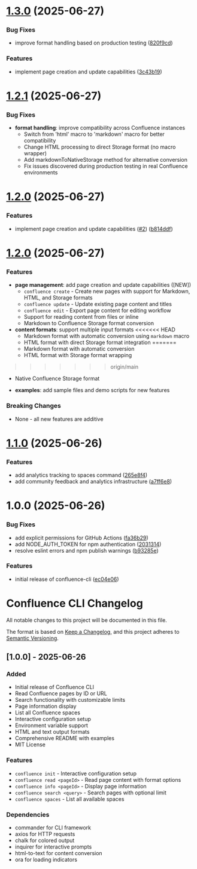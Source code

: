 # [1.3.0](https://github.com/pchuri/confluence-cli/compare/v1.2.0...v1.3.0) (2025-06-27)


### Bug Fixes

* improve format handling based on production testing ([820f9cd](https://github.com/pchuri/confluence-cli/commit/820f9cdc7e59b6aa4b676eda6cff7e22865ec8fb))


### Features

* implement page creation and update capabilities ([3c43b19](https://github.com/pchuri/confluence-cli/commit/3c43b19765f94318d01fea3a22b324ada00a77d1))

# [1.2.1](https://github.com/pchuri/confluence-cli/compare/v1.2.0...v1.2.1) (2025-06-27)


### Bug Fixes

* **format handling**: improve compatibility across Confluence instances
  - Switch from 'html' macro to 'markdown' macro for better compatibility
  - Change HTML processing to direct Storage format (no macro wrapper)
  - Add markdownToNativeStorage method for alternative conversion
  - Fix issues discovered during production testing in real Confluence environments

# [1.2.0](https://github.com/pchuri/confluence-cli/compare/v1.1.0...v1.2.0) (2025-06-27)


### Features

* implement page creation and update capabilities ([#2](https://github.com/pchuri/confluence-cli/issues/2)) ([b814ddf](https://github.com/pchuri/confluence-cli/commit/b814ddfd056aeac83cc7eb5d8d6db47ba9c70cdf))

# [1.2.0](https://github.com/pchuri/confluence-cli/compare/v1.1.0...v1.2.0) (2025-06-27)


### Features

* **page management**: add page creation and update capabilities ([NEW])
  - `confluence create` - Create new pages with support for Markdown, HTML, and Storage formats
  - `confluence update` - Update existing page content and titles
  - `confluence edit` - Export page content for editing workflow
  - Support for reading content from files or inline
  - Markdown to Confluence Storage format conversion
* **content formats**: support multiple input formats
<<<<<<< HEAD
  - Markdown format with automatic conversion using `markdown` macro
  - HTML format with direct Storage format integration
=======
  - Markdown format with automatic conversion
  - HTML format with Storage format wrapping
>>>>>>> origin/main
  - Native Confluence Storage format
* **examples**: add sample files and demo scripts for new features

### Breaking Changes

* None - all new features are additive

# [1.1.0](https://github.com/pchuri/confluence-cli/compare/v1.0.0...v1.1.0) (2025-06-26)


### Features

* add analytics tracking to spaces command ([265e8f4](https://github.com/pchuri/confluence-cli/commit/265e8f42b5ba86fb50398e8b1fcfd1d85fcc54d9))
* add community feedback and analytics infrastructure ([a7ff6e8](https://github.com/pchuri/confluence-cli/commit/a7ff6e87cdc92d98f3d927ee98fac9e33aedbaae))

# 1.0.0 (2025-06-26)


### Bug Fixes

* add explicit permissions for GitHub Actions ([fa36b29](https://github.com/pchuri/confluence-cli/commit/fa36b2974b1261c144a415ced324383b35a938fb))
* add NODE_AUTH_TOKEN for npm authentication ([2031314](https://github.com/pchuri/confluence-cli/commit/2031314ad01fc1d9b4f9557a3d1321a046cad8f3))
* resolve eslint errors and npm publish warnings ([b93285e](https://github.com/pchuri/confluence-cli/commit/b93285ee098d96c8b750dbf2be5a93f28f44706c))


### Features

* initial release of confluence-cli ([ec04e06](https://github.com/pchuri/confluence-cli/commit/ec04e06bb0c785dcff84dabcafeeb60bf9e1658f))

# Confluence CLI Changelog

All notable changes to this project will be documented in this file.

The format is based on [Keep a Changelog](https://keepachangelog.com/en/1.0.0/),
and this project adheres to [Semantic Versioning](https://semver.org/spec/v2.0.0.html).

## [1.0.0] - 2025-06-26

### Added
- Initial release of Confluence CLI
- Read Confluence pages by ID or URL
- Search functionality with customizable limits
- Page information display
- List all Confluence spaces
- Interactive configuration setup
- Environment variable support
- HTML and text output formats
- Comprehensive README with examples
- MIT License

### Features
- `confluence init` - Interactive configuration setup
- `confluence read <pageId>` - Read page content with format options
- `confluence info <pageId>` - Display page information
- `confluence search <query>` - Search pages with optional limit
- `confluence spaces` - List all available spaces

### Dependencies
- commander for CLI framework
- axios for HTTP requests
- chalk for colored output
- inquirer for interactive prompts
- html-to-text for content conversion
- ora for loading indicators
